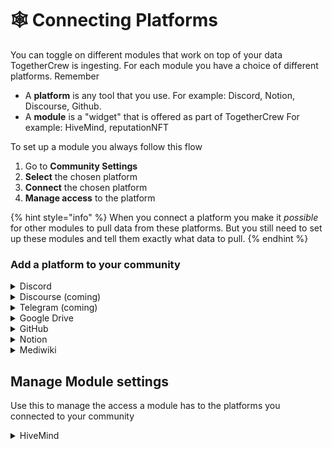 # 🕸️ Connecting Platforms

You can toggle on different modules that work on top of your data TogetherCrew is ingesting. For each module you have a choice of different platforms. Remember

* A **platform**  is any tool that you use. For example: Discord, Notion, Discourse, Github.
* A **module** is a "widget" that is offered as part of TogetherCrew For example: HiveMind, reputationNFT

To set up a module you always follow this flow

1. Go to **Community Settings**
2. **Select** the chosen platform
3. **Connect** the chosen platform
4. **Manage access** to the platform

{% hint style="info" %}
When you connect a platform you make it _possible_ for other modules to pull data from these platforms. But you still need to set up these modules and tell them exactly what data to pull.&#x20;
{% endhint %}



### Add a platform to your community

<details>

<summary>Discord</summary>

_Currently (June 204) you can only set up one Discord server per Community on TogetherCrew_

* Select **+Connect**
* Select your server. You might have to first authenticate your Discord account
* Select **Continue** and then **Authorize**



</details>

<details>

<summary>Discourse (coming)</summary>

_summer 2024_

</details>

<details>

<summary>Telegram (coming)</summary>

_July 2024_

</details>

<details>

<summary>Google Drive</summary>

Connect a Google Account

* Select the Google Platform
* Select **+Connect**
* Select your Google account
* Select **Continue**
*   Select the following permissions and then select **Continue**

    * See and download all your Google Drive files
    * See information about your Google Drive files



Disconnect a Google Account

* Select the Google Platform
* Next to the account that you want to disconnect, select the **wheel** and then select **Disconnect & Delete**

</details>

<details>

<summary>GitHub</summary>

Connect a GitHub account

* **Sel**ect the Github Platform
* **Sign** in to your GitHub account
* Select the Organization you want TogetherCrew to have access to. You can also give it access to your personal account.&#x20;
* **Decide** what repositories TogetherCrew should have access to. You can select **All repositories** or **Only select repositories**.&#x20;
  * If you select **Only select repositories** you have to specify which ones in the dropdown menu.
* Select **save** and go back to TogetherCre community settings.&#x20;

Disconnect a GitHub account

* Option 1: In TogetherCrew by selecting the platform, then select the little wheel and **Disconnect & Delete**
* Option 2: In Github, under Account (Organization) setting -> Integrations -> Applications scroll down to the **Danger zone** and select **Suspend your installation** or **Uninstall TogetherCrew**

</details>

<details>

<summary>Notion</summary>

Connect a Notion Account. You can only connect a Notion account to one community

* Select the Notion Platform
* Select **+Connect**
* Select the Notion you want to integrate. Remember, you need to have admin access to that Notion.
* Select **Select Pages** and in the next window you decide what pages TogetherCrew should have access to
* Then select **Allow Access**

Disconnect a Notion Account

* Select the Notion Platform
* Next to the account that you want to disconnect, select the **wheel** and then select **Disconnect & Delete Data**

</details>

<details>

<summary>Mediwiki</summary>

* Select the MediaWiki Profile
* Select **+Connect**
* Add the MediaWiki URL **without** a blacklash at the end.&#x20;
  * ✅ [https://www.mediawiki.org/wiki/MediaWiki](https://www.mediawiki.org/wiki/MediaWiki)
  * ❌[https://www.mediawiki.org/wiki/MediaWiki](https://www.mediawiki.org/wiki/MediaWiki)/

</details>



## Manage Module settings

Use this to manage the access a module has to the platforms you connected to your community

<details>

<summary>HiveMind</summary>

HiveMind helps members get quick answers to their questions, and supports knowledge management in communities. You have to specify the settings for each platform.&#x20;

**Discord**

* For Discord you need to specify the channels HiveMind uses. HiveMind needs to know what your community talks about (**learning**) and where it can post answers (**answering**).
* Under **Learnings** you select the channels HiveMind uses to build knowledge about your community
* Under **Answering** you select the channels in which users can ask HiveMind questions. The slash command `/question` will only work in those channels

**GDrive**

* For Google you have to add the ids of the Google Drives, Folders or Files, HiveMind should have access to.

**GitHub**



**Notion**

* For Notion you have to add the Page ids and DAtabase ids

</details>
